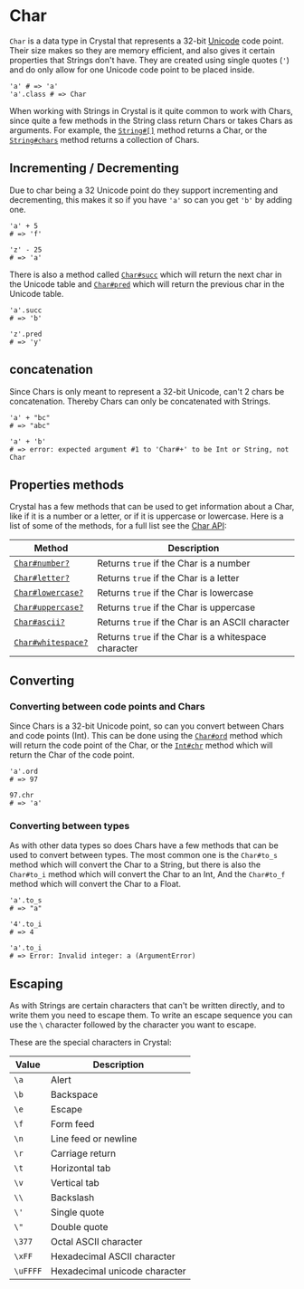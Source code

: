 # Char

`Char` is a data type in Crystal that represents a 32-bit [Unicode][unicode] code point.
Their size makes so they are memory efficient, and also gives it certain properties that Strings don't have.
They are created using single quotes (`'`) and do only allow for one Unicode code point to be placed inside.

```crystal
'a' # => 'a'
'a'.class # => Char
```

When working with Strings in Crystal is it quite common to work with Chars, since quite a few methods in the String class return Chars or takes Chars as arguments.
For example, the [`String#[]`][index] method returns a Char, or the [`String#chars`][chars] method returns a collection of Chars.

## Incrementing / Decrementing

Due to char being a 32 Unicode point do they support incrementing and decrementing, this makes it so if you have `'a'` so can you get `'b'` by adding one.

```crystal
'a' + 5
# => 'f'

'z' - 25
# => 'a'
```

There is also a method called [`Char#succ`][succ] which will return the next char in the Unicode table and [`Char#pred`][pred] which will return the previous char in the Unicode table.

```crystal
'a'.succ
# => 'b'

'z'.pred
# => 'y'
```

## concatenation

Since Chars is only meant to represent a 32-bit Unicode, can't 2 chars be concatenation.
Thereby Chars can only be concatenated with Strings.

```Crystal
'a' + "bc"
# => "abc"

'a' + 'b'
# => error: expected argument #1 to 'Char#+' to be Int or String, not Char
```

## Properties methods

Crystal has a few methods that can be used to get information about a Char, like if it is a number or a letter, or if it is uppercase or lowercase.
Here is a list of some of the methods, for a full list see the [Char API][char-api]:

| Method                           | Description                                          |
| -------------------------------- | ---------------------------------------------------- |
| [`Char#number?`][number]         | Returns `true` if the Char is a number               |
| [`Char#letter?`][letter]         | Returns `true` if the Char is a letter               |
| [`Char#lowercase?`][lowercase]   | Returns `true` if the Char is lowercase              |
| [`Char#uppercase?`][uppercase]   | Returns `true` if the Char is uppercase              |
| [`Char#ascii?`][ascii]           | Returns `true` if the Char is an ASCII character      |
| [`Char#whitespace?`][whitespace] | Returns `true` if the Char is a whitespace character |

## Converting

### Converting between code points and Chars

Since Chars is a 32-bit Unicode point, so can you convert between Chars and code points (Int).
This can be done using the [`Char#ord`][ord] method which will return the code point of the Char, or the [`Int#chr`][chr] method which will return the Char of the code point.

```crystal
'a'.ord
# => 97

97.chr
# => 'a'
```

### Converting between types

As with other data types so does Chars have a few methods that can be used to convert between types.
The most common one is the `Char#to_s` method which will convert the Char to a String, but there is also the `Char#to_i` method which will convert the Char to an Int, And the `Char#to_f` method which will convert the Char to a Float.

```crystal
'a'.to_s
# => "a"

'4'.to_i
# => 4

'a'.to_i
# => Error: Invalid integer: a (ArgumentError)
```

## Escaping

As with Strings are certain characters that can't be written directly, and to write them you need to escape them.
To write an escape sequence you can use the `\` character followed by the character you want to escape.

These are the special characters in Crystal:

| Value    | Description                   |
| -------- | ----------------------------- |
| `\a`     | Alert                         |
| `\b`     | Backspace                     |
| `\e`     | Escape                        |
| `\f`     | Form feed                     |
| `\n`     | Line feed or newline          |
| `\r`     | Carriage return               |
| `\t`     | Horizontal tab                |
| `\v`     | Vertical tab                  |
| `\\`     | Backslash                     |
| `\'`     | Single quote                  |
| `\"`     | Double quote                  |
| `\377`   | Octal ASCII character         |
| `\xFF`   | Hexadecimal ASCII character   |
| `\uFFFF` | Hexadecimal unicode character |

[char-api]: https://crystal-lang.org/api/latest/Char.html
[succ]: https://crystal-lang.org/api/latest/Char.html#succ%3AChar-instance-method
[pred]: https://crystal-lang.org/api/latest/Char.html#pred%3AChar-instance-method
[index]: https://crystal-lang.org/api/latest/String.html#%5B%5D%28index%3AInt%29%3AChar-instance-method
[chars]: https://crystal-lang.org/api/latest/String.html#chars%3AArray%28Char%29-instance-method
[ord]: https://crystal-lang.org/api/latest/Char.html#ord%3AInt32-instance-method
[chr]: https://crystal-lang.org/api/latest/Int.html#chr%3AChar-instance-method
[number]: https://crystal-lang.org/api/latest/Char.html#number%3F%3ABool-instance-method
[letter]: https://crystal-lang.org/api/latest/Char.html#letter%3F%3ABool-instance-method
[lowercase]: https://crystal-lang.org/api/latest/Char.html#lowercase%3F%3ABool-instance-method
[uppercase]: https://crystal-lang.org/api/latest/Char.html#uppercase%3F%3ABool-instance-method
[ascii]: https://crystal-lang.org/api/latest/Char.html#ascii%3F%3ABool-instance-method
[unicode]: https://en.wikipedia.org/wiki/Unicode
[whitespace]: https://crystal-lang.org/api/latest/Char.html#whitespace%3F%3ABool-instance-method
